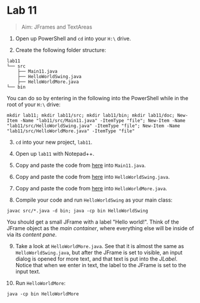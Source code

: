# Lab 11

> Aim: JFrames and TextAreas

1. Open up PowerShell and `cd` into your `H:\` drive.

2. Create the following folder structure:
```
lab11
└── src
    ├── Main11.java
    ├── HelloWorldSwing.java
    ├── HelloWorldMore.java
└── bin
```
You can do so by entering in the following into the PowerShell while in the root of your `H:\` drive:
```
mkdir lab11; mkdir lab11/src; mkdir lab11/bin; mkdir lab11/doc; New-Item -Name "lab11/src/Main11.java" -ItemType "file"; New-Item -Name "lab11/src/HelloWorldSwing.java" -ItemType "file"; New-Item -Name "lab11/src/HelloWorldMore.java" -ItemType "file"
```
 
3. `cd` into your new project, `lab11`.

4. Open up `lab11` with Notepad++.

5. Copy and paste the code from <a href="/Misc/TODO/Main11.java" target="_blank">here</a> into `Main11.java`.

6. Copy and paste the code from <a href="/Misc/Other/HelloWorldSwing.java" target="_blank">here</a> into `HelloWorldSwing.java`.

7. Copy and paste the code from <a href="/Misc/Other/HelloWorldMore.java" target="_blank">here</a> into `HelloWorldMore.java`.

8. Compile your code and run `HelloWorldSwing` as your main class:
```
javac src/*.java -d bin; java -cp bin HelloWorldSwing
```
You should get a small JFrame with a label "Hello world!". Think of the JFrame object as the *main container*, where everything else will be inside of via its *content pane*.

9. Take a look at `HelloWorldMore.java`. See that it is almost the same as `HelloWorldSwing.java`, but after the JFrame is
set to visible, an input dialog is opened for more text, and that text is put into the *JLabel*. Notice that when we enter in text, the label to the JFrame is set to the input text.

10. Run `HelloWorldMore`:
```
java -cp bin HelloWorldMore
```
